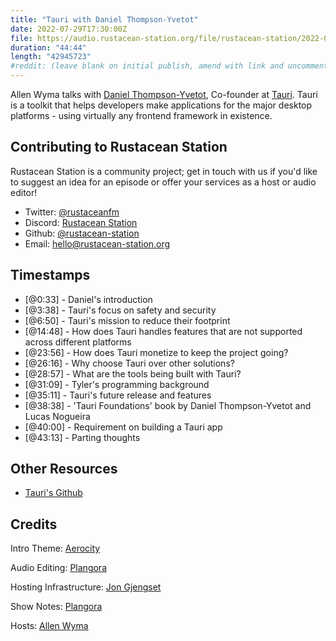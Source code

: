 ```yaml
---
title: "Tauri with Daniel Thompson-Yvetot"
date: 2022-07-29T17:30:00Z
file: https://audio.rustacean-station.org/file/rustacean-station/2022-07-22-daniel-thompson.mp3
duration: "44:44"
length: "42945723"
#reddit: (leave blank on initial publish, amend with link and uncomment this line after Reddit thread has been posted)
---
```

Allen Wyma talks with [Daniel Thompson-Yvetot](https://github.com/nothingismagick), Co-founder at [Tauri](https://tauri.studio/). Tauri is a toolkit that helps developers make applications for the major desktop platforms - using virtually any frontend framework in existence.

## Contributing to Rustacean Station

Rustacean Station is a community project; get in touch with us if you'd like to suggest an idea for an episode or offer your services as a host or audio editor!

- Twitter: [@rustaceanfm](https://twitter.com/rustaceanfm)
- Discord: [Rustacean Station](https://discord.gg/cHc3Gyc)
- Github: [@rustacean-station](https://github.com/rustacean-station/)
- Email: [hello@rustacean-station.org](mailto:hello@rustacean-station.org)

## Timestamps 
- [@0:33] - Daniel's introduction
- [@3:38] - Tauri's focus on safety and security
- [@6:50] - Tauri's mission to reduce their footprint
- [@14:48] - How does Tauri handles features that are not supported across different platforms
- [@23:56] - How does Tauri monetize to keep the project going?
- [@26:16] - Why choose Tauri over other solutions? 
- [@28:57] - What are the tools being built with Tauri?
- [@31:09] - Tyler's programming background
- [@35:11] - Tauri's future release and features
- [@38:38] - 'Tauri Foundations' book by Daniel Thompson-Yvetot and Lucas Nogueira
- [@40:00] - Requirement on building a Tauri app
- [@43:13] - Parting thoughts

## Other Resources
- [Tauri's Github](https://github.com/tauri-apps/tauri)

## Credits
Intro Theme: [Aerocity](https://twitter.com/AerocityMusic)

Audio Editing: [Plangora](https://twitter.com/plangora)

Hosting Infrastructure: [Jon Gjengset](https://twitter.com/jonhoo/)

Show Notes: [Plangora](https://twitter.com/plangora)

Hosts: [Allen Wyma](https://twitter.com/allenwyma)
